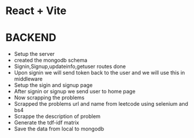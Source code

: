 # React + Vite
# BACKEND
- Setup the server
- created the mongodb schema
- Signin,Signup,updateinfo,getuser routes done
- Upon signin we will send token back to the user and we will use this in middleware
- Setup the sigin and signup page
- After signin or signup we send user to home page
- Now scrapping the problems
- Scrapped the problems url and name from leetcode using selenium and bs4
- Scrappe the description of problem 
- Generate the tdf-idf matrix
-  Save the data from local to mongodb